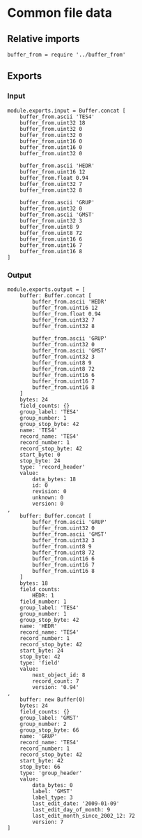 # Common file data

## Relative imports

	buffer_from = require '../buffer_from'


## Exports

### Input

	module.exports.input = Buffer.concat [
		buffer_from.ascii 'TES4'
		buffer_from.uint32 18
		buffer_from.uint32 0
		buffer_from.uint32 0
		buffer_from.uint16 0
		buffer_from.uint16 0
		buffer_from.uint32 0

		buffer_from.ascii 'HEDR'
		buffer_from.uint16 12
		buffer_from.float 0.94
		buffer_from.uint32 7
		buffer_from.uint32 8

		buffer_from.ascii 'GRUP'
		buffer_from.uint32 0
		buffer_from.ascii 'GMST'
		buffer_from.uint32 3
		buffer_from.uint8 9
		buffer_from.uint8 72
		buffer_from.uint16 6
		buffer_from.uint16 7
		buffer_from.uint16 8
	]


### Output

	module.exports.output = [
		buffer: Buffer.concat [
			buffer_from.ascii 'HEDR'
			buffer_from.uint16 12
			buffer_from.float 0.94
			buffer_from.uint32 7
			buffer_from.uint32 8

			buffer_from.ascii 'GRUP'
			buffer_from.uint32 0
			buffer_from.ascii 'GMST'
			buffer_from.uint32 3
			buffer_from.uint8 9
			buffer_from.uint8 72
			buffer_from.uint16 6
			buffer_from.uint16 7
			buffer_from.uint16 8
		]
		bytes: 24
		field_counts: {}
		group_label: 'TES4'
		group_number: 1
		group_stop_byte: 42
		name: 'TES4'
		record_name: 'TES4'
		record_number: 1
		record_stop_byte: 42
		start_byte: 0
		stop_byte: 24
		type: 'record_header'
		value:
			data_bytes: 18
			id: 0
			revision: 0
			unknown: 0
			version: 0
	,
		buffer: Buffer.concat [
			buffer_from.ascii 'GRUP'
			buffer_from.uint32 0
			buffer_from.ascii 'GMST'
			buffer_from.uint32 3
			buffer_from.uint8 9
			buffer_from.uint8 72
			buffer_from.uint16 6
			buffer_from.uint16 7
			buffer_from.uint16 8
		]
		bytes: 18
		field_counts:
			HEDR: 1
		field_number: 1
		group_label: 'TES4'
		group_number: 1
		group_stop_byte: 42
		name: 'HEDR'
		record_name: 'TES4'
		record_number: 1
		record_stop_byte: 42
		start_byte: 24
		stop_byte: 42
		type: 'field'
		value:
			next_object_id: 8
			record_count: 7
			version: '0.94'
	,
		buffer: new Buffer(0)
		bytes: 24
		field_counts: {}
		group_label: 'GMST'
		group_number: 2
		group_stop_byte: 66
		name: 'GRUP'
		record_name: 'TES4'
		record_number: 1
		record_stop_byte: 42
		start_byte: 42
		stop_byte: 66
		type: 'group_header'
		value:
			data_bytes: 0
			label: 'GMST'
			label_type: 3
			last_edit_date: '2009-01-09'
			last_edit_day_of_month: 9
			last_edit_month_since_2002_12: 72
			version: 7
	]
